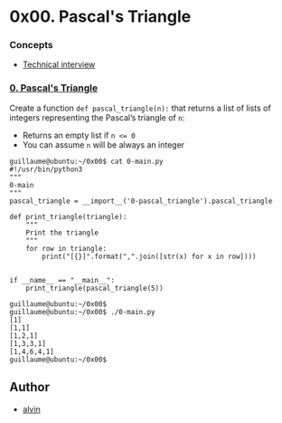 ﻿
# 0x00. Pascal's Triangle

### Concepts

-   [Technical interview](https://intranet.alxswe.com/concepts/100005)

### [0. Pascal's Triangle](https://github.com/vpnchengo/alx-interview/blob/main/0x00-pascal_triangle/0-pascal_triangle.py)

Create a function  `def pascal_triangle(n):`  that returns a list of lists of integers representing the Pascal’s triangle of  `n`:

-   Returns an empty list if  `n <= 0`
-   You can assume  `n`  will be always an integer

```
guillaume@ubuntu:~/0x00$ cat 0-main.py
#!/usr/bin/python3
"""
0-main
"""
pascal_triangle = __import__('0-pascal_triangle').pascal_triangle

def print_triangle(triangle):
    """
    Print the triangle
    """
    for row in triangle:
        print("[{}]".format(",".join([str(x) for x in row])))


if __name__ == "__main__":
    print_triangle(pascal_triangle(5))

guillaume@ubuntu:~/0x00$ 
guillaume@ubuntu:~/0x00$ ./0-main.py
[1]
[1,1]
[1,2,1]
[1,3,3,1]
[1,4,6,4,1]
guillaume@ubuntu:~/0x00$ 

```

## Author

- [alvin](https://github.com/vpnchengo)

